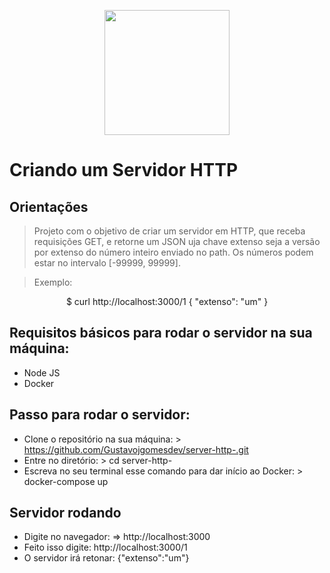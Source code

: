 <p align="center">
  <img src="https://miro.medium.com/max/5120/1*1dB4wl4G2fYYfgKba_XLog.png"width="200">
</p>

# Criando um Servidor HTTP

## Orientações 
>Projeto com o objetivo de criar um servidor em HTTP, que receba requisições GET, e retorne um JSON uja chave extenso seja a versão por extenso do número inteiro enviado no path. Os números podem estar no intervalo [-99999, 99999].

> Exemplo: 
<p align="center">
  $ curl http://localhost:3000/1
{ "extenso": "um" }
</p>

## Requisitos básicos para rodar o servidor na sua máquina: 
* Node JS 
* Docker

## Passo para rodar o servidor: 

* Clone o repositório na sua máquina: > https://github.com/Gustavojgomesdev/server-http-.git
* Entre no diretório: > cd server-http-
* Escreva no seu terminal esse comando para dar início ao Docker: > docker-compose up 

## Servidor rodando 
* Digite no navegador: =>  http://localhost:3000
* Feito isso digite: http://localhost:3000/1
* O servidor irá retonar: {"extenso":"um"}
